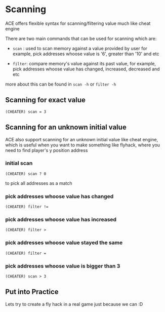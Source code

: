 # Scanning

ACE offers flexible syntax for scanning/filtering value
much like cheat engine


There are two main commands that can be used for scanning which are:
- `scan` : 	used to scan memory against a value provided by user
		for example, pick addresses whoose value is '6', greater than '10'
		and etc

- `filter`: 	compare memory's value against its past value,
		for example, pick addresses whoose value has changed, increased, decreased and etc

more about this can be found in `scan -h` or `filter -h`


## Scanning for exact value

```
(CHEATER) scan = 3
```

## Scanning for an unknown initial value

ACE also support scanning for an unknown initial value
like cheat engine, which is useful when you want to make
something like flyhack, where you need to find player's y position
address

### initial scan
```
(CHEATER) scan ? 0
```
to pick all addresses as a match


###  pick addresses whoose value has changed 
```
(CHEATER) filter !=
```

### pick addresses whoose value has increased 
```
(CHEATER) filter >
```

### pick addresses whoose value stayed the same
```
(CHEATER) filter =
```

### pick addresses whoose value is bigger than 3
```
(CHEATER) scan > 3
```



## Put into Practice

Lets try to create a fly hack in a real game
just because we can :D

